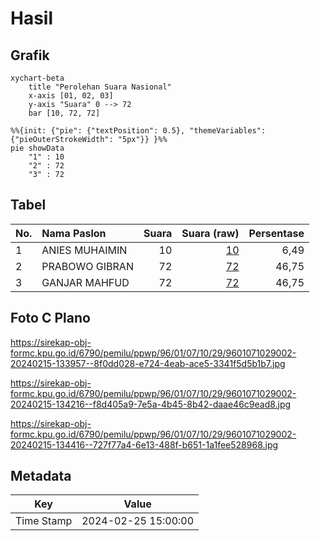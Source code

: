 # Hasil

## Grafik

```mermaid
xychart-beta
    title "Perolehan Suara Nasional"
    x-axis [01, 02, 03]
    y-axis "Suara" 0 --> 72
    bar [10, 72, 72]
```

```mermaid
%%{init: {"pie": {"textPosition": 0.5}, "themeVariables": {"pieOuterStrokeWidth": "5px"}} }%%
pie showData
    "1" : 10
    "2" : 72
    "3" : 72
```

## Tabel

| No. | Nama Paslon    | Suara | Suara (raw) | Persentase |
|:--- |:-------------- | -----:| -----------:| ----------:|
| 1   | ANIES MUHAIMIN | 10    | [10][p-1]   | 6,49       |
| 2   | PRABOWO GIBRAN | 72    | [72][p-2]   | 46,75      |
| 3   | GANJAR MAHFUD  | 72    | [72][p-3]   | 46,75      |


[p-1]: https://github.com/gigit-pemilu/pemilu-2024/blob/main/pilpres/hitung-suara/sub/96-papua-barat-daya/sub/01-sorong/sub/07-aimas/sub/1029-warmon/sub/002-tps/sub/paslon-1.txt
[p-2]: https://github.com/gigit-pemilu/pemilu-2024/blob/main/pilpres/hitung-suara/sub/96-papua-barat-daya/sub/01-sorong/sub/07-aimas/sub/1029-warmon/sub/002-tps/sub/paslon-2.txt
[p-3]: https://github.com/gigit-pemilu/pemilu-2024/blob/main/pilpres/hitung-suara/sub/96-papua-barat-daya/sub/01-sorong/sub/07-aimas/sub/1029-warmon/sub/002-tps/sub/paslon-3.txt

## Foto C Plano

https://sirekap-obj-formc.kpu.go.id/6790/pemilu/ppwp/96/01/07/10/29/9601071029002-20240215-133957--8f0dd028-e724-4eab-ace5-3341f5d5b1b7.jpg

https://sirekap-obj-formc.kpu.go.id/6790/pemilu/ppwp/96/01/07/10/29/9601071029002-20240215-134216--f8d405a9-7e5a-4b45-8b42-daae46c9ead8.jpg

https://sirekap-obj-formc.kpu.go.id/6790/pemilu/ppwp/96/01/07/10/29/9601071029002-20240215-134416--727f77a4-6e13-488f-b651-1a1fee528968.jpg


## Metadata

| Key        | Value               |
| ---------- | ------------------- |
| Time Stamp | 2024-02-25 15:00:00 |



